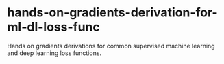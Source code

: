 # hands-on-gradients-derivation-for-ml-dl-loss-func
Hands on gradients derivations for common supervised machine learning and deep learning loss functions.
